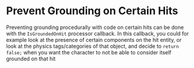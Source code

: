 

# Prevent Grounding on Certain Hits

Preventing grounding procedurally with code on certain hits can be done with the `IsGroundedOnHit` processor callback. In this callback, you could for example look at the presence of certain components on the hit entity, or look at the physics tags/categories of that object, and decide to `return false;` when you want the character to not be able to consider itself grounded on that hit